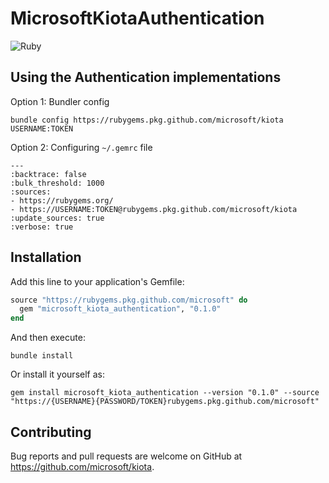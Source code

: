 # MicrosoftKiotaAuthentication

![Ruby](https://github.com/microsoft/kiota/actions/workflows/authentication-ruby-json.yml/badge.svg)

## Using the Authentication implementations

Option 1: Bundler config

```shell
bundle config https://rubygems.pkg.github.com/microsoft/kiota USERNAME:TOKEN
```

Option 2: Configuring `~/.gemrc` file

```
---
:backtrace: false
:bulk_threshold: 1000
:sources:
- https://rubygems.org/
- https://USERNAME:TOKEN@rubygems.pkg.github.com/microsoft/kiota
:update_sources: true
:verbose: true  
```

## Installation

Add this line to your application's Gemfile:

```ruby
source "https://rubygems.pkg.github.com/microsoft" do
  gem "microsoft_kiota_authentication", "0.1.0"
end
```

And then execute:

```shell
bundle install
```

Or install it yourself as:

```shell
gem install microsoft_kiota_authentication --version "0.1.0" --source "https://{USERNAME}{PASSWORD/TOKEN}rubygems.pkg.github.com/microsoft"
```

## Contributing

Bug reports and pull requests are welcome on GitHub at https://github.com/microsoft/kiota.
